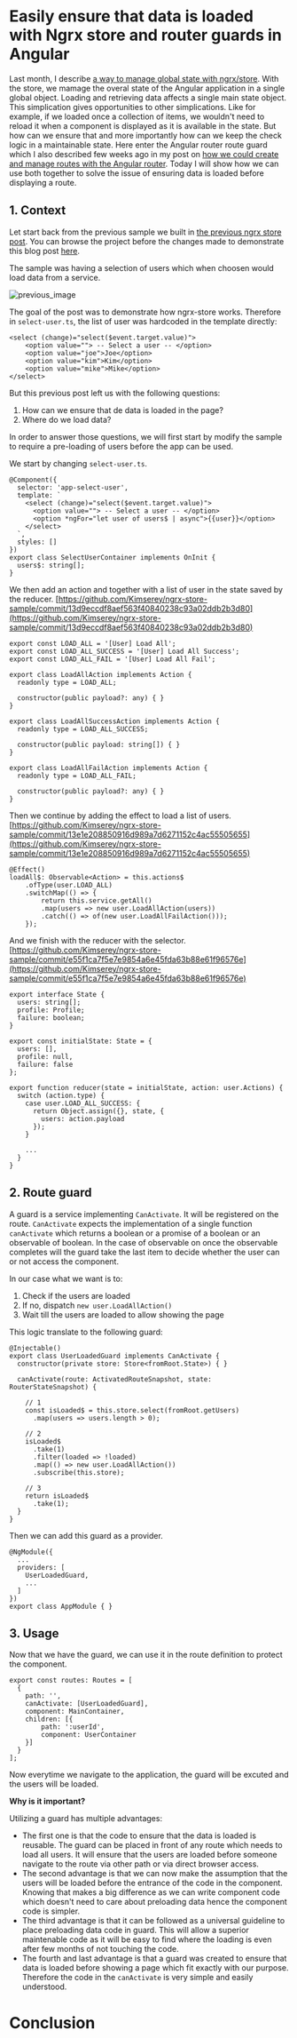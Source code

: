 # Easily ensure that data is loaded with Ngrx store and router guards in Angular

Last month, I describe [a way to manage global state with ngrx/store](https://kimsereyblog.blogspot.sg/2017/07/managing-global-state-with-ngrx-store.html). With the store, we mamage the overal state of the Angular application in a single global object. Loading and retrieving data affects a single main state object. This simplication gives opportunities to other simplications. Like for example, if we loaded once a collection of items, we wouldn't need to reload it when a component is displayed as it is available in the state. But how can we ensure that and more importantly how can we keep the check logic in a maintainable state. Here enter the Angular router route guard which I also described few weeks ago in my post on [how we could create and manage routes with the Angular router](https://kimsereyblog.blogspot.sg/2017/06/how-to-use-angular-router.html).
Today I will show how we can use both together to solve the issue of ensuring data is loaded before displaying a route.

## 1. Context

Let start back from the previous sample we built in [the previous ngrx store post](https://kimsereyblog.blogspot.sg/2017/07/managing-global-state-with-ngrx-store.html).
You can browse the project before the changes made to demonstrate this blog post 
[here](https://github.com/Kimserey/ngrx-store-sample/tree/f7199b06b2e3277a06a1b4bd6b6ae6523ab794f7).

The sample was having a selection of users which when choosen would load data from a service.

![previous_image](https://raw.githubusercontent.com/Kimserey/ngrx-store-sample/master/example.PNG)

The goal of the post was to demonstrate how ngrx-store works. Therefore in `select-user.ts`, the list of user was hardcoded in the template directly:

```
<select (change)="select($event.target.value)">
    <option value=""> -- Select a user -- </option>
    <option value="joe">Joe</option>
    <option value="kim">Kim</option>
    <option value="mike">Mike</option>
</select>
```

But this previous post left us with the following questions:

1. How can we ensure that de data is loaded in the page?
2. Where do we load data?

In order to answer those questions, we will first start by modify the sample to require a pre-loading of users before the app can be used.

We start by changing `select-user.ts`.

```
@Component({
  selector: 'app-select-user',
  template: `
    <select (change)="select($event.target.value)">
      <option value=""> -- Select a user -- </option>
      <option *ngFor="let user of users$ | async">{{user}}</option>
    </select>
  `,
  styles: []
})
export class SelectUserContainer implements OnInit {
  users$: string[];
}
```

We then add an action and together with a list of user in the state saved by the reducer. [https://github.com/Kimserey/ngrx-store-sample/commit/13d9eccdf8aef563f40840238c93a02ddb2b3d80](https://github.com/Kimserey/ngrx-store-sample/commit/13d9eccdf8aef563f40840238c93a02ddb2b3d80)

```
export const LOAD_ALL = '[User] Load All';
export const LOAD_ALL_SUCCESS = '[User] Load All Success';
export const LOAD_ALL_FAIL = '[User] Load All Fail';

export class LoadAllAction implements Action {
  readonly type = LOAD_ALL;

  constructor(public payload?: any) { }
}

export class LoadAllSuccessAction implements Action {
  readonly type = LOAD_ALL_SUCCESS;

  constructor(public payload: string[]) { }
}

export class LoadAllFailAction implements Action {
  readonly type = LOAD_ALL_FAIL;

  constructor(public payload?: any) { }
}
```

Then we continue by adding the effect to load a list of users. [https://github.com/Kimserey/ngrx-store-sample/commit/13e1e208850916d989a7d6271152c4ac55505655](https://github.com/Kimserey/ngrx-store-sample/commit/13e1e208850916d989a7d6271152c4ac55505655)

```
@Effect()
loadAll$: Observable<Action> = this.actions$
    .ofType(user.LOAD_ALL)
    .switchMap(() => {
        return this.service.getAll()
        .map(users => new user.LoadAllAction(users))
        .catch(() => of(new user.LoadAllFailAction()));
    });
```

And we finish with the reducer with the selector. 
[https://github.com/Kimserey/ngrx-store-sample/commit/e55f1ca7f5e7e9854a6e45fda63b88e61f96576e](https://github.com/Kimserey/ngrx-store-sample/commit/e55f1ca7f5e7e9854a6e45fda63b88e61f96576e)

```
export interface State {
  users: string[];
  profile: Profile;
  failure: boolean;
}

export const initialState: State = {
  users: [],
  profile: null,
  failure: false
};

export function reducer(state = initialState, action: user.Actions) {
  switch (action.type) {
    case user.LOAD_ALL_SUCCESS: {
      return Object.assign({}, state, {
        users: action.payload
      });
    }

    ...
  }
}
```

## 2. Route guard

A guard is a service implementing `CanActivate`. It will be registered on the route. `CanActivate` expects the implementation of a single function `canActivate` which returns a boolean or a promise of a boolean or an observable of boolean. In the case of observable on once the observable completes will the guard take the last item to decide whether the user can or not access the component.

In our case what we want is to:
 1. Check if the users are loaded
 2. If no, dispatch `new user.LoadAllAction()`
 3. Wait till the users are loaded to allow showing the page

This logic translate to the following guard:

```
@Injectable()
export class UserLoadedGuard implements CanActivate {
  constructor(private store: Store<fromRoot.State>) { }

  canActivate(route: ActivatedRouteSnapshot, state: RouterStateSnapshot) {
    
    // 1
    const isLoaded$ = this.store.select(fromRoot.getUsers)
      .map(users => users.length > 0);

    // 2
    isLoaded$
      .take(1)
      .filter(loaded => !loaded)
      .map(() => new user.LoadAllAction())
      .subscribe(this.store);

    // 3
    return isLoaded$
      .take(1);
  }
}
```

Then we can add this guard as a provider.

```
@NgModule({
  ...
  providers: [
    UserLoadedGuard,
    ...
  ]
})
export class AppModule { }
```

## 3. Usage

Now that we have the guard, we can use it in the route definition to protect the component.

```
export const routes: Routes = [
  {
    path: '',
    canActivate: [UserLoadedGuard],
    component: MainContainer,
    children: [{
        path: ':userId',
        component: UserContainer
    }]
  }
];
```

Now everytime we navigate to the application, the guard will be excuted and the users will be loaded.

__Why is it important?__

Utilizing a guard has multiple advantages:

 - The first one is that the code to ensure that the data is loaded is reusable. The guard can be placed in front of any route which needs to load all users. It will ensure that the users are loaded before someone navigate to the route via other path or via direct browser access.
 - The second advantage is that we can now make the assumption that the users will be loaded before the entrance of the code in the component. Knowing that makes a big difference as we can write component code which doesn't need to care about preloading data hence the component code is simpler.
 - The  third advantage is that it can be followed as a universal guideline to place preloading data code in guard. This will allow a superior maintenable code as it will be easy to find where the loading is even after few months of not touching the code.
 - The fourth and last advantage is that a guard was created to ensure that data is loaded before showing a page which fit exactly with our purpose. Therefore the code in the `canActivate` is very simple and easily understood.
 
# Conclusion